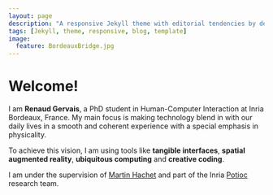 ```yaml
---
layout: page
description: "A responsive Jekyll theme with editorial tendencies by designer Michael Rose."
tags: [Jekyll, theme, responsive, blog, template]
image:
  feature: BordeauxBridge.jpg
---
```


# Welcome!
I am **Renaud Gervais**, a PhD student in Human-Computer Interaction at Inria Bordeaux, France. My main focus is making technology blend in with our daily lives in a smooth and coherent experience with a special emphasis in physicality.

To achieve this vision, I am using tools like **tangible interfaces**, **spatial augmented reality**, **ubiquitous computing** and **creative coding**.

I am under the supervision of [Martin Hachet](http://www.labri.fr/perso/hachet/) and part of the Inria [Potioc](http://team.inria.fr/potioc/) research team.